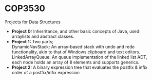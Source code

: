 # COP3530
Projects for Data Structures
+ **Project 0:** Inherritance, and other basic concepts of Java, used arraylists and abstract classes.
+ **Project 1:** Two parts; <br/>
     DynamicNavStack: An array-based stack with undo and redo functionality, akin to that of Windows clipboard and text editors. <br/>
    LinkedArrayQueue: An queue implementation of the linked list ADT, each node holds an array of 8 elements and supports generics.
+ **Project 2:** A binary expression tree that evaluates the postfix & infix order of a postfix/infix expression

